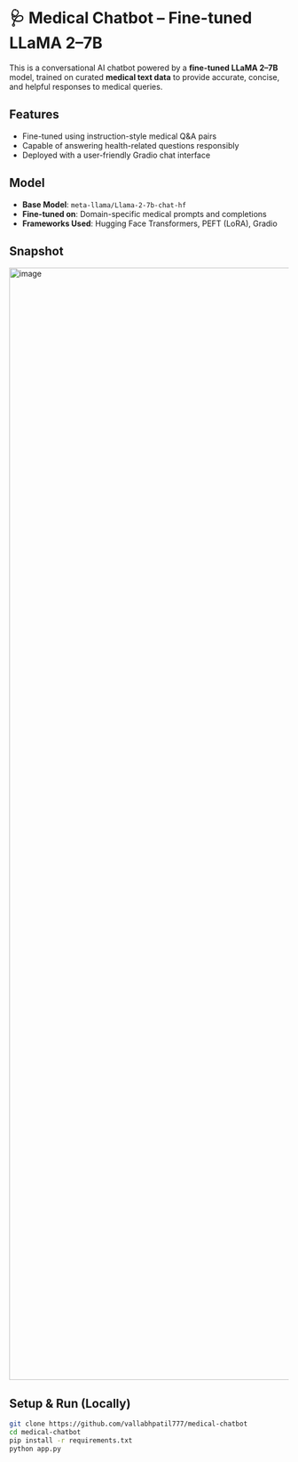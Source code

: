 # 🩺 Medical Chatbot – Fine-tuned LLaMA 2–7B

This is a conversational AI chatbot powered by a **fine-tuned LLaMA 2–7B** model, trained on curated **medical text data** to provide accurate, concise, and helpful responses to medical queries.

## Features

- Fine-tuned using instruction-style medical Q&A pairs
- Capable of answering health-related questions responsibly
- Deployed with a user-friendly Gradio chat interface

## Model

- **Base Model**: `meta-llama/Llama-2-7b-chat-hf`
- **Fine-tuned on**: Domain-specific medical prompts and completions
- **Frameworks Used**: Hugging Face Transformers, PEFT (LoRA), Gradio

## Snapshot
<img width="3456" height="2000" alt="image" src="https://github.com/user-attachments/assets/ac567077-6e9f-435c-be40-2db86c578cb4" />


## Setup & Run (Locally)

```bash
git clone https://github.com/vallabhpatil777/medical-chatbot
cd medical-chatbot
pip install -r requirements.txt
python app.py




